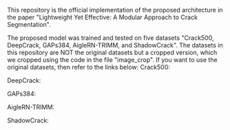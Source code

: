 This repository is the official implementation of the proposed architecture in the paper "Lightweight Yet Effective: A Modular Approach to Crack Segmentation".

The proposed model was trained and tested on five datasets "Crack500, DeepCrack, GAPs384, AigleRN-TRIMM, and ShadowCrack". The datasets in this repository are NOT the original datasets but a cropped version, which we cropped using the code in the file "image_crop". If you want to use the original datasets, then refer to the links below:
Crack500:

DeepCrack:

GAPs384:

AigleRN-TRIMM:

ShadowCrack:

